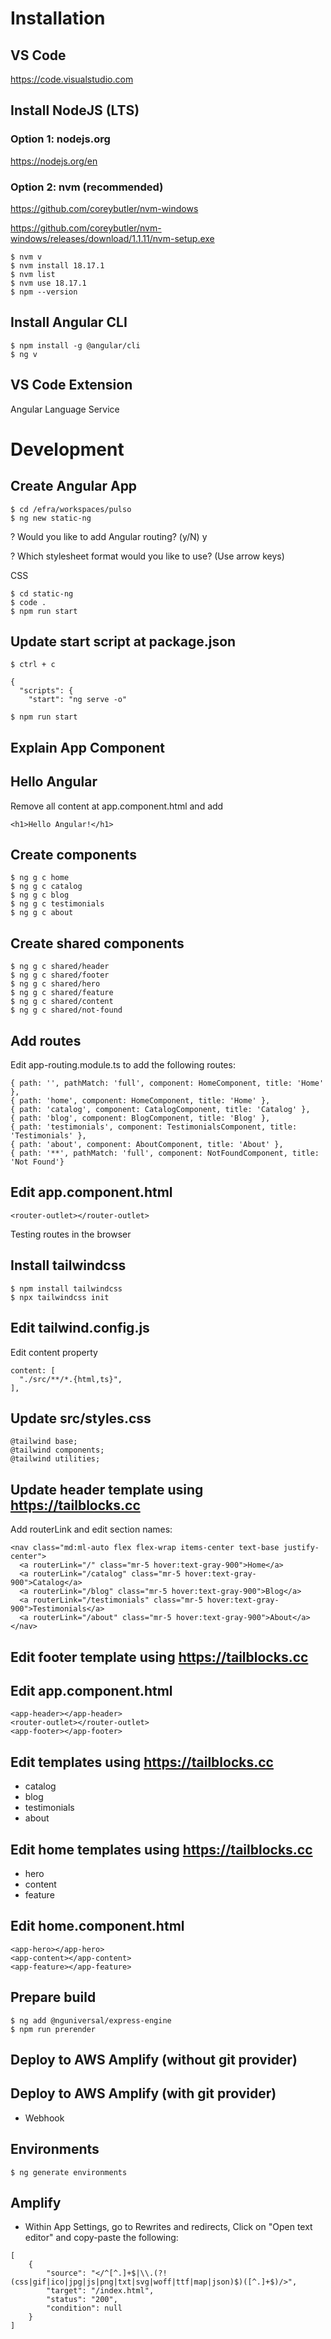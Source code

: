 # Installation

## VS Code
https://code.visualstudio.com

## Install NodeJS (LTS)

### Option 1: nodejs.org
https://nodejs.org/en

### Option 2: nvm (recommended)
https://github.com/coreybutler/nvm-windows

https://github.com/coreybutler/nvm-windows/releases/download/1.1.11/nvm-setup.exe

```
$ nvm v
$ nvm install 18.17.1
$ nvm list
$ nvm use 18.17.1
$ npm --version
```

## Install Angular CLI
```
$ npm install -g @angular/cli
$ ng v
```

## VS Code Extension
Angular Language Service

# Development
## Create Angular App
```
$ cd /efra/workspaces/pulso
$ ng new static-ng
```
? Would you like to add Angular routing? (y/N) y

? Which stylesheet format would you like to use? (Use arrow keys)

CSS
```
$ cd static-ng
$ code .
$ npm run start
```

## Update start script at package.json
```
$ ctrl + c
```
```
{
  "scripts": {
    "start": "ng serve -o"
```
```
$ npm run start
```

## Explain App Component

## Hello Angular
Remove all content at app.component.html and add
```
<h1>Hello Angular!</h1>
```

## Create components
```
$ ng g c home
$ ng g c catalog
$ ng g c blog
$ ng g c testimonials
$ ng g c about
```

## Create shared components
```
$ ng g c shared/header
$ ng g c shared/footer
$ ng g c shared/hero
$ ng g c shared/feature
$ ng g c shared/content
$ ng g c shared/not-found
```

## Add routes
Edit app-routing.module.ts to add the following routes:
```
{ path: '', pathMatch: 'full', component: HomeComponent, title: 'Home' },
{ path: 'home', component: HomeComponent, title: 'Home' },
{ path: 'catalog', component: CatalogComponent, title: 'Catalog' },
{ path: 'blog', component: BlogComponent, title: 'Blog' },
{ path: 'testimonials', component: TestimonialsComponent, title: 'Testimonials' },
{ path: 'about', component: AboutComponent, title: 'About' },
{ path: '**', pathMatch: 'full', component: NotFoundComponent, title: 'Not Found'}
```

## Edit app.component.html
```
<router-outlet></router-outlet>
```
Testing routes in the browser

## Install tailwindcss
```
$ npm install tailwindcss
$ npx tailwindcss init
```

## Edit tailwind.config.js
Edit content property
```
content: [
  "./src/**/*.{html,ts}",
],
```

## Update src/styles.css
```
@tailwind base;
@tailwind components;
@tailwind utilities;
```

## Update header template using https://tailblocks.cc
Add routerLink and edit section names:
```
<nav class="md:ml-auto flex flex-wrap items-center text-base justify-center">
  <a routerLink="/" class="mr-5 hover:text-gray-900">Home</a>
  <a routerLink="/catalog" class="mr-5 hover:text-gray-900">Catalog</a>
  <a routerLink="/blog" class="mr-5 hover:text-gray-900">Blog</a>
  <a routerLink="/testimonials" class="mr-5 hover:text-gray-900">Testimonials</a>
  <a routerLink="/about" class="mr-5 hover:text-gray-900">About</a>
</nav>
```

## Edit footer template using https://tailblocks.cc

## Edit app.component.html
```
<app-header></app-header>
<router-outlet></router-outlet>
<app-footer></app-footer>
```

## Edit templates using https://tailblocks.cc
- catalog
- blog
- testimonials
- about

## Edit home templates using https://tailblocks.cc
- hero
- content
- feature

## Edit home.component.html
```
<app-hero></app-hero>
<app-content></app-content>
<app-feature></app-feature>
```

## Prepare build
```
$ ng add @nguniversal/express-engine
$ npm run prerender
```

## Deploy to AWS Amplify (without git provider)

## Deploy to AWS Amplify (with git provider)
- Webhook

## Environments
```
$ ng generate environments
```


## Amplify
- Within App Settings, go to Rewrites and redirects, Click on "Open text editor" and copy-paste the following:
```
[
    {
        "source": "</^[^.]+$|\\.(?!(css|gif|ico|jpg|js|png|txt|svg|woff|ttf|map|json)$)([^.]+$)/>",
        "target": "/index.html",
        "status": "200",
        "condition": null
    }
]
```